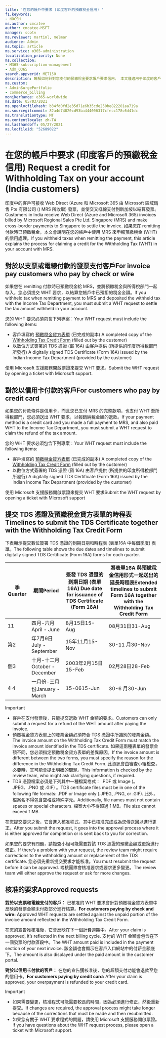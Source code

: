 ```yaml
---
title: '在您的帳戶中要求 (印度客戶的預繳稅金信用) '
f1.keywords:
- NOCSH
ms.author: cmcatee
author: cmcatee-MSFT
manager: scotv
ms.reviewer: martinl, melmar
audience: Admin
ms.topic: article
ms.service: o365-administration
localization_priority: None
ms.collection:
- M365-subscription-management
- Adm_O365
search.appverid: MET150
description: 瞭解如何針對您支付的預繳稅金要求帳戶要求信用。 本文僅適用于印度的客戶。
ms.custom:
- AdminSurgePortfolio
- commerce_billing
monikerRange: o365-worldwide
ms.date: 05/03/2021
ms.openlocfilehash: b34fd0fd2e35d71e6b35cde250be822201aa719a
ms.sourcegitcommit: 82a4d74020cd93ba444006317cfecc178c6d41dc
ms.translationtype: MT
ms.contentlocale: zh-TW
ms.lasthandoff: 05/27/2021
ms.locfileid: "52689022"
---
```

# <a name="request-a-credit-for-withholding-tax-on-your-account-india-customers"></a><span data-ttu-id="4ab01-104">在您的帳戶中要求 (印度客戶的預繳稅金信用) </span><span class="sxs-lookup"><span data-stu-id="4ab01-104">Request a credit for Withholding Tax on your account (India customers)</span></span>

<span data-ttu-id="4ab01-105">印度中的客戶可接收 Web Direct (Azure 和 Microsoft 365 由 Microsoft 區域銷售 Pte 有限公司 () MRS 所收取) 發票，並使交叉框線支付到新加坡以結算發票。</span><span class="sxs-lookup"><span data-stu-id="4ab01-105">Customers in India receive Web Direct (Azure and Microsoft 365) invoices billed by Microsoft Regional Sales Pte Ltd. Singapore (MRS) and make cross-border payments to Singapore to settle the invoice.</span></span> <span data-ttu-id="4ab01-106">如果您在 remitting 付款時已預繳稅金，本文會說明在您的帳戶中使用 MRS 來申報預繳稅金 (WHT) 的信用處理。</span><span class="sxs-lookup"><span data-stu-id="4ab01-106">If you withheld taxes when remitting the payment, this article explains the process for claiming a credit for the Withholding Tax (WHT) in your account with MRS.</span></span>

## <a name="for-invoice-pay-customers-who-pay-by-check-or-wire"></a><span data-ttu-id="4ab01-107">對於以支票或電線付款的發票支付客戶</span><span class="sxs-lookup"><span data-stu-id="4ab01-107">For invoice pay customers who pay by check or wire</span></span>

<span data-ttu-id="4ab01-108">如果您在 remitting 付款時已預繳稅金給 MRS，並將預繳稅金與所得稅部門一起存入，您必須提交 WHT 要求，以結算您帳戶中已預扣的稅金金額。</span><span class="sxs-lookup"><span data-stu-id="4ab01-108">If you withheld tax when remitting payment to MRS and deposited the withheld tax with the Income Tax Department, you must submit a WHT request to settle the tax amount withheld in your account.</span></span>

<span data-ttu-id="4ab01-109">您的 WHT 要求必須包含下列專案：</span><span class="sxs-lookup"><span data-stu-id="4ab01-109">Your WHT request must include the following items:</span></span>

- <span data-ttu-id="4ab01-110">客戶填寫的 [預繳稅金貸方表單](https://download.microsoft.com/download/a/2/a/a2a35969-2d54-4faa-ba41-6a50525eba70/WHT%20Credit%20Form%20-%20India.docx) (已完成的副本) </span><span class="sxs-lookup"><span data-stu-id="4ab01-110">A completed copy of the [Withholding Tax Credit Form](https://download.microsoft.com/download/a/2/a/a2a35969-2d54-4faa-ba41-6a50525eba70/WHT%20Credit%20Form%20-%20India.docx) (filled out by the customer)</span></span>
- <span data-ttu-id="4ab01-111">以數位方式簽署的 TDS 憑證 (窗 16A) 由客戶提供 (所提供的印度所得稅部門所發行) </span><span class="sxs-lookup"><span data-stu-id="4ab01-111">A digitally signed TDS Certificate (Form 16A) issued by the Indian Income Tax Department (provided by the customer)</span></span>

<span data-ttu-id="4ab01-112">使用 Microsoft 支援服務開啟票證來提交 WHT 要求。</span><span class="sxs-lookup"><span data-stu-id="4ab01-112">Submit the WHT request by opening a ticket with Microsoft support.</span></span>

## <a name="for-customers-who-pay-by-credit-card"></a><span data-ttu-id="4ab01-113">對於以信用卡付款的客戶</span><span class="sxs-lookup"><span data-stu-id="4ab01-113">For customers who pay by credit card</span></span>

<span data-ttu-id="4ab01-114">如果您的付款條件是信用卡，而且您已支付 MRS 的完整款項，也支付 WHT 至所得稅部門，您必須送出 WHT 要求，以報銷納稅金額的退款。</span><span class="sxs-lookup"><span data-stu-id="4ab01-114">If your payment method is a credit card and you made a full payment to MRS, and also paid WHT to the Income Tax Department, you must submit a WHT request to claim the refund of the tax amount.</span></span>

<span data-ttu-id="4ab01-115">您的 WHT 要求必須包含下列專案：</span><span class="sxs-lookup"><span data-stu-id="4ab01-115">Your WHT request must include the following items:</span></span>

- <span data-ttu-id="4ab01-116">客戶填寫的 [預繳稅金貸方表單](https://download.microsoft.com/download/a/2/a/a2a35969-2d54-4faa-ba41-6a50525eba70/WHT%20Credit%20Form%20-%20India.docx) (已完成的副本) </span><span class="sxs-lookup"><span data-stu-id="4ab01-116">A completed copy of the [Withholding Tax Credit Form](https://download.microsoft.com/download/a/2/a/a2a35969-2d54-4faa-ba41-6a50525eba70/WHT%20Credit%20Form%20-%20India.docx) (filled out by the customer)</span></span>
- <span data-ttu-id="4ab01-117">以數位方式簽署的 TDS 憑證 (窗 16A) 由客戶提供 (所提供的印度所得稅部門所發行) </span><span class="sxs-lookup"><span data-stu-id="4ab01-117">A digitally signed TDS Certificate (Form 16A) issued by the Indian Income Tax Department (provided by the customer)</span></span>

<span data-ttu-id="4ab01-118">使用 Microsoft 支援服務開啟票證來提交 WHT 要求</span><span class="sxs-lookup"><span data-stu-id="4ab01-118">Submit the WHT request by opening a ticket with Microsoft support</span></span>

## <a name="timelines-to-submit-the-tds-certificate-together-with-the-withholding-tax-credit-form"></a><span data-ttu-id="4ab01-119">提交 TDS 憑證及預繳稅金貸方表單的時程表</span><span class="sxs-lookup"><span data-stu-id="4ab01-119">Timelines to submit the TDS Certificate together with the Withholding Tax Credit Form</span></span>

<span data-ttu-id="4ab01-120">下表顯示提交數位簽署 TDS 憑證的到期日期和時程表 (表單16A 中每個季度) 表單。</span><span class="sxs-lookup"><span data-stu-id="4ab01-120">The following table shows the due dates and timelines to submit digitally signed TDS Certificate (Form 16A) forms for each quarter.</span></span>

| <span data-ttu-id="4ab01-121">季</span><span class="sxs-lookup"><span data-stu-id="4ab01-121">Quarter</span></span> | <span data-ttu-id="4ab01-122">期間</span><span class="sxs-lookup"><span data-stu-id="4ab01-122">Period</span></span> | <span data-ttu-id="4ab01-123">簽發 TDS 憑證的到期日期 (表單 16A) </span><span class="sxs-lookup"><span data-stu-id="4ab01-123">Due date for issuance of TDS Certificate (Form 16A)</span></span> | <span data-ttu-id="4ab01-124">將表單16A 與預繳稅金信用形式一起送出的延長時程表</span><span class="sxs-lookup"><span data-stu-id="4ab01-124">Extended timelines to submit Form 16A together with the Withholding Tax Credit Form</span></span> |
|-|-|-|-|
| <span data-ttu-id="4ab01-125">1</span><span class="sxs-lookup"><span data-stu-id="4ab01-125">1</span></span> | <span data-ttu-id="4ab01-126">四月-六月</span><span class="sxs-lookup"><span data-stu-id="4ab01-126">April - June</span></span> | <span data-ttu-id="4ab01-127">8月15日</span><span class="sxs-lookup"><span data-stu-id="4ab01-127">15-Aug</span></span> | <span data-ttu-id="4ab01-128">08月31日</span><span class="sxs-lookup"><span data-stu-id="4ab01-128">31-Aug</span></span> |
| <span data-ttu-id="4ab01-129">第</span><span class="sxs-lookup"><span data-stu-id="4ab01-129">2</span></span> | <span data-ttu-id="4ab01-130">年7月9日</span><span class="sxs-lookup"><span data-stu-id="4ab01-130">July - September</span></span> | <span data-ttu-id="4ab01-131">15年11月</span><span class="sxs-lookup"><span data-stu-id="4ab01-131">15-Nov</span></span> | <span data-ttu-id="4ab01-132">30-11 月</span><span class="sxs-lookup"><span data-stu-id="4ab01-132">30-Nov</span></span> |
| <span data-ttu-id="4ab01-133">個</span><span class="sxs-lookup"><span data-stu-id="4ab01-133">3</span></span> | <span data-ttu-id="4ab01-134">十月-十二月</span><span class="sxs-lookup"><span data-stu-id="4ab01-134">October - December</span></span> | <span data-ttu-id="4ab01-135">2003年2月15日</span><span class="sxs-lookup"><span data-stu-id="4ab01-135">15-Feb</span></span> | <span data-ttu-id="4ab01-136">02月28日</span><span class="sxs-lookup"><span data-stu-id="4ab01-136">28-Feb</span></span> |
| <span data-ttu-id="4ab01-137">4 </span><span class="sxs-lookup"><span data-stu-id="4ab01-137">4</span></span> | <span data-ttu-id="4ab01-138">一月份-三月份</span><span class="sxs-lookup"><span data-stu-id="4ab01-138">January - March</span></span> | <span data-ttu-id="4ab01-139">15-06</span><span class="sxs-lookup"><span data-stu-id="4ab01-139">15-Jun</span></span> | <span data-ttu-id="4ab01-140">30-6 月</span><span class="sxs-lookup"><span data-stu-id="4ab01-140">30-Jun</span></span> |

> [!IMPORTANT]
>
> - <span data-ttu-id="4ab01-141">客戶在支付發票後，只能提交退款 WHT 金額的要求。</span><span class="sxs-lookup"><span data-stu-id="4ab01-141">Customers can only submit a request for a refund of the WHT amount after paying the invoice.</span></span>
> - <span data-ttu-id="4ab01-142">預繳稅金貸方表單上的發票金額必須符合 TDS 憑證中所識別的發票金額。</span><span class="sxs-lookup"><span data-stu-id="4ab01-142">The invoice amount on the Withholding Tax Credit Form must match the invoice amount identified in the TDS certificate.</span></span> <span data-ttu-id="4ab01-143">如果這兩種表單的發票金額不同，您必須指定預繳稅金貸方表單的差異原因。</span><span class="sxs-lookup"><span data-stu-id="4ab01-143">If the invoice amount is different between the two forms, you must specify the reason for the difference in the Withholding Tax Credit Form.</span></span> <span data-ttu-id="4ab01-144">此資訊會由審查小組檢查，必要時，其可能會提出明確的問題。</span><span class="sxs-lookup"><span data-stu-id="4ab01-144">This information is checked by the review team, who might ask clarifying questions, if required.</span></span>
> - <span data-ttu-id="4ab01-145">TDS 憑證檔案必須是下列其中一種檔案格式： .PDF 或 Image (。JPEG、.PNG 或 .GIF) 。</span><span class="sxs-lookup"><span data-stu-id="4ab01-145">TDS certificate files must be in one of the following file formats: .PDF or Image only (.JPEG, .PNG, or .GIF).</span></span> <span data-ttu-id="4ab01-146">此外，檔案名不得包含空格或特殊字元。</span><span class="sxs-lookup"><span data-stu-id="4ab01-146">Additionally, file names must not contain spaces or special characters.</span></span> <span data-ttu-id="4ab01-147">檔案大小不得超過 1 MB。</span><span class="sxs-lookup"><span data-stu-id="4ab01-147">File size cannot exceed 1 MB.</span></span>

<span data-ttu-id="4ab01-148">在您提交要求之後，它會進入核准程式，其中已核准完成或為您傳送回以進行更正。</span><span class="sxs-lookup"><span data-stu-id="4ab01-148">After you submit the request, it goes into the approval process where it is either approved for completion or is sent back to you for correction.</span></span>

<span data-ttu-id="4ab01-149">如果您的要求有問題，請複查小組可能需要對該 TDS 憑證的預繳金額或更換進行修正。</span><span class="sxs-lookup"><span data-stu-id="4ab01-149">If there’s a problem with your request, the review team might require corrections to the withholding amount or replacement of the TDS certificate.</span></span> <span data-ttu-id="4ab01-150">您必須先重新提交要求才能核准。</span><span class="sxs-lookup"><span data-stu-id="4ab01-150">You must resubmit the request before it can be approved.</span></span> <span data-ttu-id="4ab01-151">考核團隊會核准要求或要求更多變更。</span><span class="sxs-lookup"><span data-stu-id="4ab01-151">The review team will either approve the request or ask for more changes.</span></span>

## <a name="approved-requests"></a><span data-ttu-id="4ab01-152">核准的要求</span><span class="sxs-lookup"><span data-stu-id="4ab01-152">Approved requests</span></span>

<span data-ttu-id="4ab01-153">**對於以支票和電線支付的客戶：** 已核准的 WHT 要求會針對預繳稅金貸方表單中反映的發票金額未付款部分進行結算。</span><span class="sxs-lookup"><span data-stu-id="4ab01-153">**For customers paying by check and wire:** Approved WHT requests are settled against the unpaid portion of the invoice amount reflected in the Withholding Tax Credit Form.</span></span>

<span data-ttu-id="4ab01-154">在您的宣告獲核准後，它會反映在下一個計費週期中。</span><span class="sxs-lookup"><span data-stu-id="4ab01-154">After your claim is approved, it’s reflected in the next billing cycle.</span></span> <span data-ttu-id="4ab01-155">支付的 WHT 金額會包含在下一個發票的付款區段中。</span><span class="sxs-lookup"><span data-stu-id="4ab01-155">The WHT amount paid is included in the payment section of your next invoice.</span></span> <span data-ttu-id="4ab01-156">該金額也會顯示在客戶入口網站中的付薪金額底下。</span><span class="sxs-lookup"><span data-stu-id="4ab01-156">The amount is also displayed under the paid amount in the customer portal.</span></span>

<span data-ttu-id="4ab01-157">**對於以信用卡付款的客戶：** 在您的宣告獲核准後，您的超額支付功能會退款至您的信用卡。</span><span class="sxs-lookup"><span data-stu-id="4ab01-157">**For customers paying by credit card:** After your claim is approved, your overpayment is refunded to your credit card.</span></span>

> [!IMPORTANT]
>
> - <span data-ttu-id="4ab01-158">如果需要變更，核准程式可能需要較長的時間，因為必須進行修正，然後重新提交。</span><span class="sxs-lookup"><span data-stu-id="4ab01-158">If changes are required, the approval process might take longer because of the corrections that must be made and then resubmitted.</span></span>
> - <span data-ttu-id="4ab01-159">如果您有關于 WHT 要求程式的問題，請使用 Microsoft 支援服務開啟票證。</span><span class="sxs-lookup"><span data-stu-id="4ab01-159">If you have questions about the WHT request process, please open a ticket with Microsoft support.</span></span>
